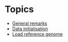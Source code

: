 
Topics
======

- [General remarks](overview.md)
- [Data initialisation](initial-data.md)
- [Load reference genome](load-reference-genome.md)

